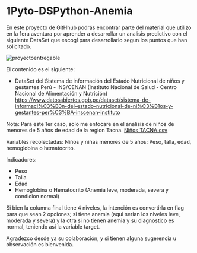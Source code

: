 # 1Pyto-DSPython-Anemia
En este proyecto de GitHhub podrás encontrar parte del material que utilizo en la 1era aventura por aprender a desarrollar un analisis predictivo con el siguiente DataSet que escogí para desarrollarlo segun los puntos que han solicitado.

![proyectoentregable](https://user-images.githubusercontent.com/97145848/148167959-04b8b615-b781-4348-9bcd-81abcb0d1227.PNG)

El contenido es el siguiente:
- DataSet del Sistema de información del Estado Nutricional de niños y gestantes Perú - INS/CENAN (Instituto Nacional de Salud - Centro Nacional de Alimentación y Nutrición)
  https://www.datosabiertos.gob.pe/dataset/sistema-de-informaci%C3%B3n-del-estado-nutricional-de-ni%C3%B1os-y-gestantes-per%C3%BA-inscenan-instituto
  
Nota: Para este 1er caso, solo me enfocare en el analisis de niños de menores de 5 años de edad de la region Tacna.
[Niños TACNA.csv](https://github.com/PatitAM/1Pyto-DSPython-Anemia/files/7812230/Ninos.TACNA.csv)

Variables recolectadas: Niños y niñas menores de 5 años: Peso, talla, edad, hemoglobina o hematocrito.

Indicadores:
  - Peso
  - Talla
  - Edad
  - Hemoglobina o Hematocrito (Anemia leve, moderada, severa y condicion normal)

Si bien la columna final tiene 4 niveles, la intención es convertirla en flag para que sean 2 opciones; si tiene anemia (aqui serian los niveles leve, moderada y severa) y la otra si no tienen anemia y su diagnostico es normal, teniendo asi la variable target.

Agradezco desde ya su colaboración, y si tienen alguna sugerencia u observación es bienvenida.
